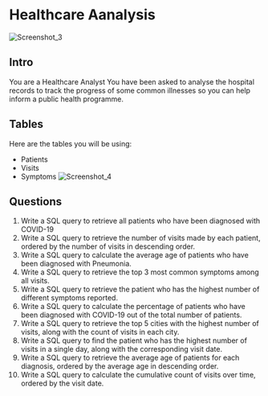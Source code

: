 # Healthcare Aanalysis
![Screenshot_3](https://github.com/yessoufouabdel/Challenge_7_Health_Analysis/assets/5968266/cb09936d-46db-46b1-9d8d-c7719a7c898b)
## Intro
You are a Healthcare Analyst
You have been asked to analyse the hospital records to track the progress of some common illnesses so you can help inform a public health programme.

## Tables
Here are the tables you will be using:
* Patients
* Visits
* Symptoms
  ![Screenshot_4](https://github.com/yessoufouabdel/Challenge_7_Health_Analysis/assets/5968266/3a0e032e-01a6-4e39-8610-1f934d6708bb)


## Questions

1. Write a SQL query to retrieve all patients who have been diagnosed with COVID-19
2. Write a SQL query to retrieve the number of visits made by each patient, ordered by the number of visits in descending order.
3. Write a SQL query to calculate the average age of patients who have been diagnosed with Pneumonia.
4. Write a SQL query to retrieve the top 3 most common symptoms among all visits.
5. Write a SQL query to retrieve the patient who has the highest number of different symptoms reported.
6. Write a SQL query to calculate the percentage of patients who have been diagnosed with COVID-19 out of the total number of patients.
7. Write a SQL query to retrieve the top 5 cities with the highest number of visits, along with the count of visits in each city.
8. Write a SQL query to find the patient who has the highest number of visits in a single day, along with the corresponding visit date.
9. Write a SQL query to retrieve the average age of patients for each diagnosis, ordered by the average age in descending order.
10. Write a SQL query to calculate the cumulative count of visits over time, ordered by the visit date.





